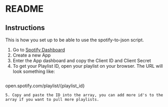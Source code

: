 # README #

<!-- Instructions -->
## Instructions

This is how you set up to be able to use the spotify-to-json script.

1. Go to [Spotify Dashboard](https://developer.spotify.com/dashboard/login)
2. Create a new App
3. Enter the App dashboard and copy the Client ID and Client Secret
4. To get your Playlist ID, open your playlist on your browser. The URL will look something like: 
   ```
open.spotify.com/playlist/{playlist_id}
   ```
5. Copy and paste the ID into the array, you can add more id's to the array if you want to pull more playlists.


